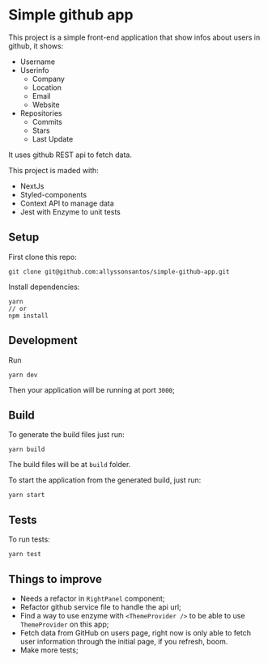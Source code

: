 # Simple github app

This project is a simple front-end application that show infos about users in github, it shows:

- Username
- Userinfo
  - Company
  - Location
  - Email
  - Website
- Repositories
  - Commits
  - Stars
  - Last Update

It uses github REST api to fetch data.

This project is maded with:

- NextJs
- Styled-components
- Context API to manage data
- Jest with Enzyme to unit tests

## Setup

First clone this repo:

```shell
git clone git@github.com:allyssonsantos/simple-github-app.git
```

Install dependencies:

```shell
yarn
// or
npm install
```

## Development

Run

```shell
yarn dev
```

Then your application will be running at port `3000`;

## Build

To generate the build files just run:

```shell
yarn build
```

The build files will be at `build` folder.

To start the application from the generated build, just run:

```shell
yarn start
```

## Tests

To run tests:

```
yarn test
```

## Things to improve

- Needs a refactor in `RightPanel` component;
- Refactor github service file to handle the api url;
- Find a way to use enzyme with `<ThemeProvider />` to be able to use `ThemeProvider` on this app;
- Fetch data from GitHub on users page, right now is only able to fetch user information through the initial page, if you refresh, boom.
- Make more tests;
